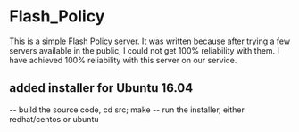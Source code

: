 # Flash_Policy
This is a simple Flash Policy server.  It was written because after trying a few servers available in the public, I could not get 100% reliability with them.   I have achieved 100% reliability with this server on our service.

## added installer for Ubuntu 16.04
 -- build the source code, cd src; make
 -- run the installer, either redhat/centos or ubuntu
 

